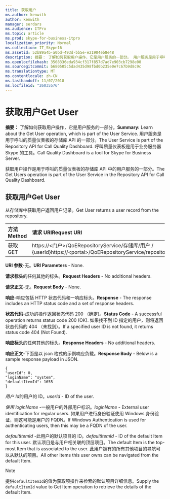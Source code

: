 ```yaml
---
title: 获取用户
ms.author: kenwith
author: kenwith
manager: serdars
ms.audience: ITPro
ms.topic: article
ms.prod: skype-for-business-itpro
localization_priority: Normal
ms.collection: IT_Skype16
ms.assetid: 52b89a4b-a0bd-493d-bb5e-e21904eb8e48
description: 摘要： 了解如何获取用户操作，它是用户服务的一部分。 用户服务是用于呼叫的质量仪表板的存储库 API 的一部分。 呼叫质量仪表板是用于业务服务器 Skype 的工具。
ms.openlocfilehash: 3508336eda934cf317f857d7ad7e903cb7298e00
ms.sourcegitcommit: b680505c5dad435d98fbd0b235e0e7c67b9d8c9c
ms.translationtype: MT
ms.contentlocale: zh-CN
ms.lasthandoff: 11/07/2018
ms.locfileid: "26035576"
---
```

# <a name="get-user"></a><span data-ttu-id="1ba66-105">获取用户</span><span class="sxs-lookup"><span data-stu-id="1ba66-105">Get User</span></span>
 
<span data-ttu-id="1ba66-106">**摘要：** 了解如何获取用户操作，它是用户服务的一部分。</span><span class="sxs-lookup"><span data-stu-id="1ba66-106">**Summary:** Learn about the Get User operation, which is part of the User Service.</span></span> <span data-ttu-id="1ba66-107">用户服务是用于呼叫的质量仪表板的存储库 API 的一部分。</span><span class="sxs-lookup"><span data-stu-id="1ba66-107">The User Service is part of the Repository API for Call Quality Dashboard.</span></span> <span data-ttu-id="1ba66-108">呼叫质量仪表板是用于业务服务器 Skype 的工具。</span><span class="sxs-lookup"><span data-stu-id="1ba66-108">Call Quality Dashboard is a tool for Skype for Business Server.</span></span>
  
<span data-ttu-id="1ba66-109">获取用户操作是用于呼叫的质量仪表板的存储库 API 中的用户服务的一部分。</span><span class="sxs-lookup"><span data-stu-id="1ba66-109">The Get Users operation is part of the User Service in the Repository API for Call Quality Dashboard.</span></span>
  
## <a name="get-user"></a><span data-ttu-id="1ba66-110">获取用户</span><span class="sxs-lookup"><span data-stu-id="1ba66-110">Get User</span></span>

<span data-ttu-id="1ba66-111">从存储库中获取用户返回用户记录。</span><span class="sxs-lookup"><span data-stu-id="1ba66-111">Get User returns a user record from the repository.</span></span>
  
|<span data-ttu-id="1ba66-112">**方法**</span><span class="sxs-lookup"><span data-stu-id="1ba66-112">**Method**</span></span>|<span data-ttu-id="1ba66-113">**请求 URI**</span><span class="sxs-lookup"><span data-stu-id="1ba66-113">**Request URI**</span></span>|<span data-ttu-id="1ba66-114">**HTTP 版本**</span><span class="sxs-lookup"><span data-stu-id="1ba66-114">**HTTP Version**</span></span>|
|:-----|:-----|:-----|
|<span data-ttu-id="1ba66-115">获取</span><span class="sxs-lookup"><span data-stu-id="1ba66-115">GET</span></span>  <br/> |<span data-ttu-id="1ba66-116">https://\<门户\>/QoERepositoryService/存储库/用户 / {userId}</span><span class="sxs-lookup"><span data-stu-id="1ba66-116">https://\<portal\>/QoERepositoryService/repository/user/{userId}</span></span>  <br/> |<span data-ttu-id="1ba66-117">HTTP/1.1</span><span class="sxs-lookup"><span data-stu-id="1ba66-117">HTTP/1.1</span></span>  <br/> |
   
 <span data-ttu-id="1ba66-118">**URI 参数**-无。</span><span class="sxs-lookup"><span data-stu-id="1ba66-118">**URI Parameters** - None.</span></span>
  
 <span data-ttu-id="1ba66-119">**请求标头**的任何其他的标头。</span><span class="sxs-lookup"><span data-stu-id="1ba66-119">**Request Headers** - No additional headers.</span></span>
  
 <span data-ttu-id="1ba66-120">**请求正文**-无。</span><span class="sxs-lookup"><span data-stu-id="1ba66-120">**Request Body** - None.</span></span>
  
 <span data-ttu-id="1ba66-121">**响应**-响应包括 HTTP 状态代码和一响应标头。</span><span class="sxs-lookup"><span data-stu-id="1ba66-121">**Response** - The response includes an HTTP status code and a set of response headers.</span></span>
  
 <span data-ttu-id="1ba66-122">**状态代码**-成功的操作返回状态代码 200 （确定)。</span><span class="sxs-lookup"><span data-stu-id="1ba66-122">**Status Code** - A successful operation returns status code 200 (OK).</span></span> <span data-ttu-id="1ba66-123">如果找不到 ID 指定的用户，则将返回状态代码的 404 （未找到）。</span><span class="sxs-lookup"><span data-stu-id="1ba66-123">If a specified user ID is not found, it returns status code 404 (Not Found).</span></span>
  
 <span data-ttu-id="1ba66-124">**响应标头**的任何其他的标头。</span><span class="sxs-lookup"><span data-stu-id="1ba66-124">**Response Headers** - No additional headers.</span></span>
  
 <span data-ttu-id="1ba66-125">**响应正文**-下面是以 json 格式的示例响应负载。</span><span class="sxs-lookup"><span data-stu-id="1ba66-125">**Response Body** - Below is a sample response payload in JSON.</span></span>
  
```
{
"userId": 0,
"loginName": "system",
"defaultItemId": 1655
}
```

 <span data-ttu-id="1ba66-126">*用户 Id*的用户的 ID。</span><span class="sxs-lookup"><span data-stu-id="1ba66-126">*userId*  - ID of the user.</span></span>
  
 <span data-ttu-id="1ba66-127">*使用 loginName* -一般用户的外部用户标识。</span><span class="sxs-lookup"><span data-stu-id="1ba66-127">*loginName*  - External user identification for regular users.</span></span> <span data-ttu-id="1ba66-128">如果用户进行身份验证使用 Windows 身份验证，则这可能是用户的 FQDN。</span><span class="sxs-lookup"><span data-stu-id="1ba66-128">If Windows Authentication is used for authenticating users, then this may be a FQDN of the user.</span></span>
  
 <span data-ttu-id="1ba66-129">*defaultItemId* -此用户的默认项目的 ID。</span><span class="sxs-lookup"><span data-stu-id="1ba66-129">*defaultItemId*  - ID of the default Item for this user.</span></span> <span data-ttu-id="1ba66-130">默认项目是与用户相关联的顶层项目。</span><span class="sxs-lookup"><span data-stu-id="1ba66-130">The default Item is the top-most Item that is associated to the user.</span></span> <span data-ttu-id="1ba66-131">此用户拥有的所有其他项目的导航可以从默认的项目。</span><span class="sxs-lookup"><span data-stu-id="1ba66-131">All other Items this user owns can be navigated from the default Item.</span></span>
  
> [!NOTE]
> <span data-ttu-id="1ba66-132">提供`defaultItemId`的值为获取项操作来检索的默认项目详细信息。</span><span class="sxs-lookup"><span data-stu-id="1ba66-132">Supply the  `defaultItemId` value to Get Item operation to retrieve the details of the default Item.</span></span>
  

